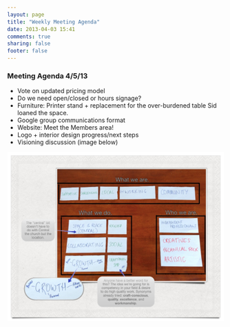 ```yaml
---
layout: page
title: "Weekly Meeting Agenda"
date: 2013-04-03 15:41
comments: true
sharing: false
footer: false
---
```

### Meeting Agenda 4/5/13

* Vote on updated pricing model
* Do we need open/closed or hours signage?
* Furniture: Printer stand + replacement for the over-burdened table Sid loaned the space.
* Google group communications format
* Website: Meet the Members area!
* Logo + interior design progress/next steps
* Visioning discussion (image below)

<img src="/internal/images/athensworks-vision-markedup.jpg" />



